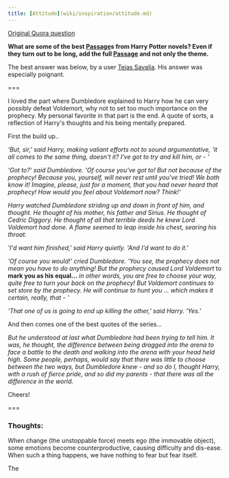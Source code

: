 ```yaml
---
title: [Attitude](wiki/inspiration/attitude.md)
---
```


[Original Quora question](https://www.quora.com/What-are-some-of-the-best-[Passage](wiki/dependency.md)s-from-Harry-Potter-novels-Even-if-they-turn-out-to-be-long-add-the-full-[Passage](wiki/dependency.md)-and-not-only-the-theme)

**What are some of the best [Passage](wiki/dependency.md)s from Harry Potter novels? Even if they turn out to be long, add the full [Passage](wiki/dependency.md) and not only the theme.**

The best answer was below, by a user [Tejas Savalia](https://www.quora.com/profile/Tejas-Savalia). His answer was especially poignant.

===

I loved the part where Dumbledore explained to Harry how he can very possibly defeat Voldemort, why not to set too much importance on the prophecy. My personal favorite in that part is the end. A quote of sorts, a reflection of Harry's thoughts and his being mentally prepared.

First the build up..

_'But, sir,' said Harry, making valiant efforts not to sound argumentative, 'it all comes to the same thing, doesn't it? I've got to try and kill him, or - '_

_'Got to?' said Dumbledore. 'Of course you've got to! But not because of the prophecy! Because you, yourself, will never rest until you've tried! We both know it! Imagine, please, just for a moment, that you had never heard that prophecy! How would you feel about Voldemort now? Think!'_

_Harry watched Dumbledore striding up and down in front of him, and thought. He thought of his mother, his father and Sirius. He thought of Cedric Diggory. He thought of all that terrible deeds he knew Lord Voldemort had done. A flame seemed to leap inside his chest, searing his throat._

_'I'd want him finished,' said Harry quietly. 'And I'd want to do it.'_

_'Of course you would!' cried Dumbledore. 'You see, the prophecy does not mean you have to do anything! But the prophecy caused Lord Voldemort_ to **mark you as his equal...** _in other words, you are free to choose your way, quite free to turn your back on the prophecy! But Voldemort continues to set store by the prophecy. He will continue to hunt you ... which makes it certain, really, that - '_

_'That one of us is going to end up killing the other,' said Harry. 'Yes.'_

And then comes one of the best quotes of the series...

_But he understood at last what Dumbledore had been trying to tell him. It was, he thought, the difference between being dragged into the arena to face a battle to the death and walking into the arena with your head held high. Some people, perhaps, would say that there was little to choose between the two ways, but Dumbledore knew - and so do I, thought Harry, with a rush of fierce pride, and so did my parents - that there was all the difference in the world._

Cheers!

===

### Thoughts:

When change (the unstoppable force) meets ego (the immovable object), some emotions become counterproductive, causing difficulty and dis-ease. When such a thing happens, we have nothing to fear but fear itself.

The
